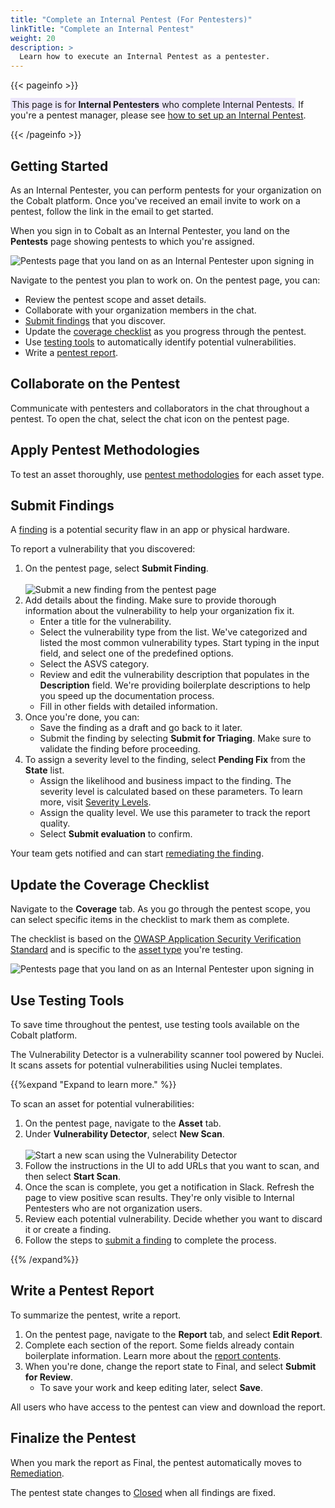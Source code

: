 ```yaml
---
title: "Complete an Internal Pentest (For Pentesters)"
linkTitle: "Complete an Internal Pentest"
weight: 20
description: >
  Learn how to execute an Internal Pentest as a pentester.
---
```


{{< pageinfo >}}
<p><span style="background-color: #ECE6FA; padding: 2px;">This page is for <b>Internal Pentesters</b> who complete Internal Pentests.</span> If you're a pentest manager, please see <a href="/pmp/manage-pentests/">how to set up an Internal Pentest</a>.</p>
{{< /pageinfo >}}

## Getting Started

As an Internal Pentester, you can perform pentests for your organization on the Cobalt platform. Once you've received an email invite to work on a pentest, follow the link in the email to get started.

When you sign in to Cobalt as an Internal Pentester, you land on the **Pentests** page showing pentests to which you're assigned.

![Pentests page that you land on as an Internal Pentester upon signing in](/deepdive/PentestsPagePentester.png "Pentests page that you land on as an Internal Pentester upon signing in")

Navigate to the pentest you plan to work on. On the pentest page, you can:

- Review the pentest scope and asset details.
- Collaborate with your organization members in the chat.
- [Submit findings](#submit-findings) that you discover.
- Update the [coverage checklist](#update-the-coverage-checklist) as you progress through the pentest.
- Use [testing tools](#use-testing-tools) to automatically identify potential vulnerabilities.
- Write a [pentest report](#write-a-pentest-report).

## Collaborate on the Pentest

Communicate with pentesters and collaborators in the chat throughout a pentest. To open the chat, select the chat icon on the pentest page.

## Apply Pentest Methodologies

To test an asset thoroughly, use [pentest methodologies](/platform-deep-dive/pentests/pentest-process/methodologies/) for each asset type.

## Submit Findings

A [finding](/platform-deep-dive/pentests/findings/) is a potential security flaw in an app or physical hardware.

To report a vulnerability that you discovered:

1. On the pentest page, select **Submit Finding**.<br><br>
![Submit a new finding from the pentest page](/deepdive/SubmitFinding.png "Submit a new finding from the pentest page")
1. Add details about the finding. Make sure to provide thorough information about the vulnerability to help your organization fix it.
    - Enter a title for the vulnerability.
    - Select the vulnerability type from the list. We've categorized and listed the most common vulnerability types. Start typing in the input field, and select one of the predefined options.
    - Select the ASVS category.
    - Review and edit the vulnerability description that populates in the **Description** field. We're providing boilerplate descriptions to help you speed up the documentation process.
    - Fill in other fields with detailed information.
1. Once you're done, you can:
    - Save the finding as a draft and go back to it later.
    - Submit the finding by selecting **Submit for Triaging**. Make sure to validate the finding before proceeding.
1. To assign a severity level to the finding, select **Pending Fix** from the **State** list.
    - Assign the likelihood and business impact to the finding. The severity level is calculated based on these parameters. To learn more, visit [Severity Levels](/platform-deep-dive/pentests/findings/severity-levels/).
    - Assign the quality level. We use this parameter to track the report quality.
    - Select **Submit evaluation** to confirm.

Your team gets notified and can start [remediating the finding](/platform-deep-dive/pentests/findings/remediate-findings/).

## Update the Coverage Checklist

Navigate to the **Coverage** tab. As you go through the pentest scope, you can select specific items in the checklist to mark them as complete.

The checklist is based on the [OWASP Application Security Verification Standard](https://owasp.org/www-project-application-security-verification-standard/) and is specific to the [asset type](/platform-deep-dive/assets/asset-types/) you're testing.

![Pentests page that you land on as an Internal Pentester upon signing in](/deepdive/CoverageChecklistPentester.png "Pentests page that you land on as an Internal Pentester upon signing in")

## Use Testing Tools

To save time throughout the pentest, use testing tools available on the Cobalt platform.

The Vulnerability Detector is a vulnerability scanner tool powered by Nuclei. It scans assets for potential vulnerabilities using Nuclei templates.

{{%expand "Expand to learn more." %}}

To scan an asset for potential vulnerabilities:

1. On the pentest page, navigate to the **Asset** tab.
1. Under **Vulnerability Detector**, select **New Scan**.<br><br>
![Start a new scan using the Vulnerability Detector](/deepdive/VulnerabilityDetectorStartNewScan.png "Start a new scan using the Vulnerability Detector")
1. Follow the instructions in the UI to add URLs that you want to scan, and then select **Start Scan**.
1. Once the scan is complete, you get a notification in Slack. Refresh the page to view positive scan results. They're only visible to Internal Pentesters who are not organization users.
1. Review each potential vulnerability. Decide whether you want to discard it or create a finding.
1. Follow the steps to [submit a finding](#submit-findings) to complete the process.

{{% /expand%}}

## Write a Pentest Report

To summarize the pentest, write a report.

1. On the pentest page, navigate to the **Report** tab, and select **Edit Report**.
1. Complete each section of the report. Some fields already contain boilerplate information. Learn more about the [report contents](/platform-deep-dive/pentests/reports/report-contents/).
1. When you're done, change the report state to Final, and select **Submit for Review**.
    - To save your work and keep editing later, select **Save**.

All users who have access to the pentest can view and download the report.

## Finalize the Pentest

When you mark the report as Final, the pentest automatically moves to [Remediation](/platform-deep-dive/pentests/pentest-process/pentest-states/).

The pentest state changes to [Closed](/platform-deep-dive/pentests/pentest-process/pentest-states/) when all findings are fixed.

